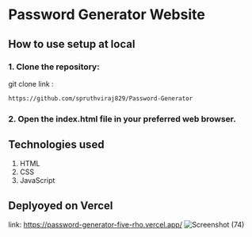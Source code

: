 # Password Generator Website

## How to use setup at local
### 1. Clone the repository: 
git clone link :
```bash 
https://github.com/spruthviraj829/Password-Generator
```
### 2. Open the index.html file in your preferred web browser.

## Technologies used
1. HTML
2. CSS
3. JavaScript

## Deplyoyed on Vercel
link: https://password-generator-five-rho.vercel.app/
![Screenshot (74)](https://github.com/spruthviraj829/Password-Generator/assets/132601576/fc3c9ca5-b061-4d63-92df-ea56171093b3)
